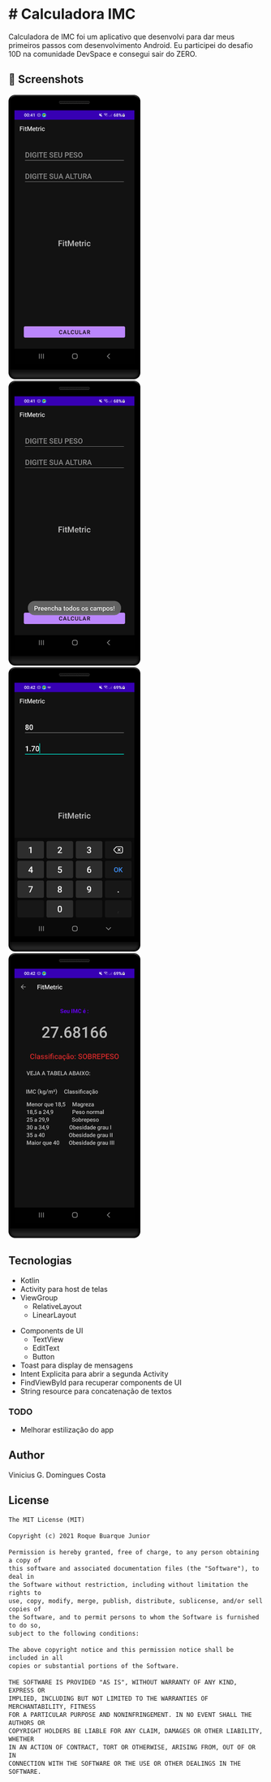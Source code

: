 # # Calculadora IMC
Calculadora de IMC foi um aplicativo que desenvolvi para dar meus primeiros passos com desenvolvimento Android. Eu participei do desafio 10D na comunidade DevSpace e consegui sair do ZERO. 


## :camera_flash: Screenshots
<!-- You can add more screenshots here if you like -->
<img src="/result/image1.png" width="260">&emsp;<img src="/result/image2.png" width="260">&emsp;<img src="/result/image3.png" width="260"><img src="/result/image4.png" width="260">

## Tecnologias
* Kotlin
* Activity para host de telas
* ViewGroup
    * RelativeLayout
    * LinearLayout
- Components de UI
    - TextView
    - EditText
    - Button
- Toast para display de mensagens
- Intent Explicita para abrir a segunda Activity
- FindViewById para recuperar components de UI
- String resource para concatenação de textos


### TODO
- Melhorar estilização do app

## Author
Vinicius G. Domingues Costa 

## License
```
The MIT License (MIT)

Copyright (c) 2021 Roque Buarque Junior

Permission is hereby granted, free of charge, to any person obtaining a copy of
this software and associated documentation files (the "Software"), to deal in
the Software without restriction, including without limitation the rights to
use, copy, modify, merge, publish, distribute, sublicense, and/or sell copies of
the Software, and to permit persons to whom the Software is furnished to do so,
subject to the following conditions:

The above copyright notice and this permission notice shall be included in all
copies or substantial portions of the Software.

THE SOFTWARE IS PROVIDED "AS IS", WITHOUT WARRANTY OF ANY KIND, EXPRESS OR
IMPLIED, INCLUDING BUT NOT LIMITED TO THE WARRANTIES OF MERCHANTABILITY, FITNESS
FOR A PARTICULAR PURPOSE AND NONINFRINGEMENT. IN NO EVENT SHALL THE AUTHORS OR
COPYRIGHT HOLDERS BE LIABLE FOR ANY CLAIM, DAMAGES OR OTHER LIABILITY, WHETHER
IN AN ACTION OF CONTRACT, TORT OR OTHERWISE, ARISING FROM, OUT OF OR IN
CONNECTION WITH THE SOFTWARE OR THE USE OR OTHER DEALINGS IN THE SOFTWARE.
```
